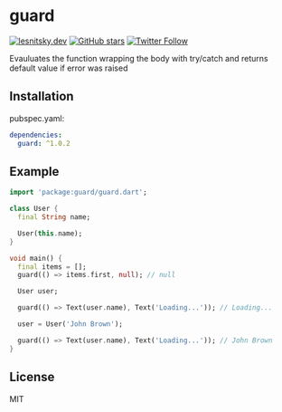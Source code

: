 # guard

[![lesnitsky.dev](https://lesnitsky.dev/shield.svg?hash=75400)](https://lesnitsky.dev?utm_source=guard)
[![GitHub stars](https://img.shields.io/github/stars/lesnitsky/guard.svg?style=social)](https://github.com/lesnitsky/guard)
[![Twitter Follow](https://img.shields.io/twitter/follow/lesnitsky_dev.svg?label=Follow%20me&style=social)](https://twitter.com/lesnitsky_dev)

Evauluates the function wrapping the body with try/catch and returns default value if error was raised

## Installation

pubspec.yaml:

```yaml
dependencies:
  guard: ^1.0.2
```

## Example

```dart
import 'package:guard/guard.dart';

class User {
  final String name;

  User(this.name);
}

void main() {
  final items = [];
  guard(() => items.first, null); // null

  User user;

  guard(() => Text(user.name), Text('Loading...')); // Loading...

  user = User('John Brown');

  guard(() => Text(user.name), Text('Loading...')); // John Brown
}
```

## License

MIT
